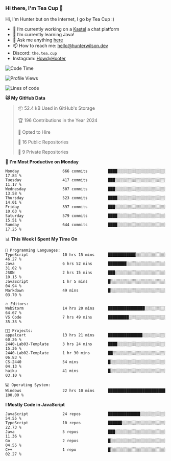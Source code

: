 ### Hi there, I'm Tea Cup 👋 

Hi, I'm Hunter but on the internet, I go by Tea Cup :)

- 🔭 I’m currently working on a [Kastel](https://github.com/KastelApp) a chat platform
- 🌱 I’m currently learning Java!
- 💬 Ask me anything [here](https://github.com/TheTeaCup/TheTeaCup/issues)
- 📫 How to reach me: [hello@hunterwilson.dev](mailto:hello@hunterwilson.dev)
- Discord: `the.tea.cup`
- Instagram: [HowdyHooter](https://instagram.com/HowdyHooter)

<!--START_SECTION:waka-->
![Code Time](http://img.shields.io/badge/Code%20Time-479%20hrs%2046%20mins-blue)

![Profile Views](http://img.shields.io/badge/Profile%20Views-28-blue)

![Lines of code](https://img.shields.io/badge/From%20Hello%20World%20I%27ve%20Written-1.0%20million%20lines%20of%20code-blue)

**🐱 My GitHub Data** 

> 📦 52.4 kB Used in GitHub's Storage 
 > 
> 🏆 196 Contributions in the Year 2024
 > 
> 💼 Opted to Hire
 > 
> 📜 16 Public Repositories 
 > 
> 🔑 9 Private Repositories 
 > 
📅 **I'm Most Productive on Monday** 

```text
Monday                   666 commits         ████░░░░░░░░░░░░░░░░░░░░░   17.84 % 
Tuesday                  417 commits         ███░░░░░░░░░░░░░░░░░░░░░░   11.17 % 
Wednesday                507 commits         ███░░░░░░░░░░░░░░░░░░░░░░   13.58 % 
Thursday                 523 commits         ████░░░░░░░░░░░░░░░░░░░░░   14.01 % 
Friday                   397 commits         ███░░░░░░░░░░░░░░░░░░░░░░   10.63 % 
Saturday                 579 commits         ████░░░░░░░░░░░░░░░░░░░░░   15.51 % 
Sunday                   644 commits         ████░░░░░░░░░░░░░░░░░░░░░   17.25 % 
```


📊 **This Week I Spent My Time On** 

```text
💬 Programming Languages: 
TypeScript               10 hrs 15 mins      ████████████░░░░░░░░░░░░░   46.27 % 
Java                     6 hrs 52 mins       ████████░░░░░░░░░░░░░░░░░   31.02 % 
JSON                     2 hrs 15 mins       ███░░░░░░░░░░░░░░░░░░░░░░   10.15 % 
JavaScript               1 hr 5 mins         █░░░░░░░░░░░░░░░░░░░░░░░░   04.94 % 
Markdown                 49 mins             █░░░░░░░░░░░░░░░░░░░░░░░░   03.70 % 

🔥 Editors: 
WebStorm                 14 hrs 20 mins      ████████████████░░░░░░░░░   64.67 % 
VS Code                  7 hrs 49 mins       █████████░░░░░░░░░░░░░░░░   35.33 % 

🐱‍💻 Projects: 
appalcart                13 hrs 21 mins      ███████████████░░░░░░░░░░   60.26 % 
2440-Lab03-Template      3 hrs 24 mins       ████░░░░░░░░░░░░░░░░░░░░░   15.36 % 
2440-Lab02-Template      1 hr 30 mins        ██░░░░░░░░░░░░░░░░░░░░░░░   06.83 % 
CS-2440                  54 mins             █░░░░░░░░░░░░░░░░░░░░░░░░   04.13 % 
haiku                    41 mins             █░░░░░░░░░░░░░░░░░░░░░░░░   03.10 % 

💻 Operating System: 
Windows                  22 hrs 10 mins      █████████████████████████   100.00 % 
```

**I Mostly Code in JavaScript** 

```text
JavaScript               24 repos            ██████████████░░░░░░░░░░░   54.55 % 
TypeScript               10 repos            ██████░░░░░░░░░░░░░░░░░░░   22.73 % 
Java                     5 repos             ███░░░░░░░░░░░░░░░░░░░░░░   11.36 % 
Go                       2 repos             █░░░░░░░░░░░░░░░░░░░░░░░░   04.55 % 
C++                      1 repo              █░░░░░░░░░░░░░░░░░░░░░░░░   02.27 % 
```




<!--END_SECTION:waka-->
